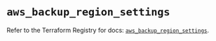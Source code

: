 # `aws_backup_region_settings`

Refer to the Terraform Registry for docs: [`aws_backup_region_settings`](https://registry.terraform.io/providers/hashicorp/aws/5.56.1/docs/resources/backup_region_settings).
